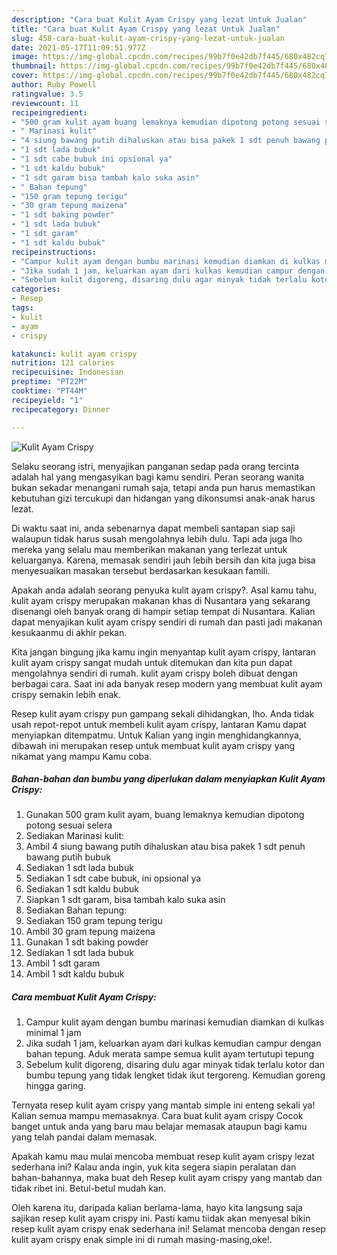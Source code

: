 ```yaml
---
description: "Cara buat Kulit Ayam Crispy yang lezat Untuk Jualan"
title: "Cara buat Kulit Ayam Crispy yang lezat Untuk Jualan"
slug: 458-cara-buat-kulit-ayam-crispy-yang-lezat-untuk-jualan
date: 2021-05-17T11:09:51.977Z
image: https://img-global.cpcdn.com/recipes/99b7f0e42db7f445/680x482cq70/kulit-ayam-crispy-foto-resep-utama.jpg
thumbnail: https://img-global.cpcdn.com/recipes/99b7f0e42db7f445/680x482cq70/kulit-ayam-crispy-foto-resep-utama.jpg
cover: https://img-global.cpcdn.com/recipes/99b7f0e42db7f445/680x482cq70/kulit-ayam-crispy-foto-resep-utama.jpg
author: Ruby Powell
ratingvalue: 3.5
reviewcount: 11
recipeingredient:
- "500 gram kulit ayam buang lemaknya kemudian dipotong potong sesuai selera"
- " Marinasi kulit"
- "4 siung bawang putih dihaluskan atau bisa pakek 1 sdt penuh bawang putih bubuk"
- "1 sdt lada bubuk"
- "1 sdt cabe bubuk ini opsional ya"
- "1 sdt kaldu bubuk"
- "1 sdt garam bisa tambah kalo suka asin"
- " Bahan tepung"
- "150 gram tepung terigu"
- "30 gram tepung maizena"
- "1 sdt baking powder"
- "1 sdt lada bubuk"
- "1 sdt garam"
- "1 sdt kaldu bubuk"
recipeinstructions:
- "Campur kulit ayam dengan bumbu marinasi kemudian diamkan di kulkas minimal 1 jam"
- "Jika sudah 1 jam, keluarkan ayam dari kulkas kemudian campur dengan bahan tepung. Aduk merata sampe semua kulit ayam tertutupi tepung"
- "Sebelum kulit digoreng, disaring dulu agar minyak tidak terlalu kotor dan bumbu tepung yang tidak lengket tidak ikut tergoreng. Kemudian goreng hingga garing."
categories:
- Resep
tags:
- kulit
- ayam
- crispy

katakunci: kulit ayam crispy 
nutrition: 121 calories
recipecuisine: Indonesian
preptime: "PT22M"
cooktime: "PT44M"
recipeyield: "1"
recipecategory: Dinner

---
```



![Kulit Ayam Crispy](https://img-global.cpcdn.com/recipes/99b7f0e42db7f445/680x482cq70/kulit-ayam-crispy-foto-resep-utama.jpg)

Selaku seorang istri, menyajikan panganan sedap pada orang tercinta adalah hal yang mengasyikan bagi kamu sendiri. Peran seorang  wanita bukan sekadar menangani rumah saja, tetapi anda pun harus memastikan kebutuhan gizi tercukupi dan hidangan yang dikonsumsi anak-anak harus lezat.

Di waktu  saat ini, anda sebenarnya dapat membeli santapan siap saji walaupun tidak harus susah mengolahnya lebih dulu. Tapi ada juga lho mereka yang selalu mau memberikan makanan yang terlezat untuk keluarganya. Karena, memasak sendiri jauh lebih bersih dan kita juga bisa menyesuaikan masakan tersebut berdasarkan kesukaan famili. 



Apakah anda adalah seorang penyuka kulit ayam crispy?. Asal kamu tahu, kulit ayam crispy merupakan makanan khas di Nusantara yang sekarang disenangi oleh banyak orang di hampir setiap tempat di Nusantara. Kalian dapat menyajikan kulit ayam crispy sendiri di rumah dan pasti jadi makanan kesukaanmu di akhir pekan.

Kita jangan bingung jika kamu ingin menyantap kulit ayam crispy, lantaran kulit ayam crispy sangat mudah untuk ditemukan dan kita pun dapat mengolahnya sendiri di rumah. kulit ayam crispy boleh dibuat dengan berbagai cara. Saat ini ada banyak resep modern yang membuat kulit ayam crispy semakin lebih enak.

Resep kulit ayam crispy pun gampang sekali dihidangkan, lho. Anda tidak usah repot-repot untuk membeli kulit ayam crispy, lantaran Kamu dapat menyiapkan ditempatmu. Untuk Kalian yang ingin menghidangkannya, dibawah ini merupakan resep untuk membuat kulit ayam crispy yang nikamat yang mampu Kamu coba.

<!--inarticleads1-->

##### Bahan-bahan dan bumbu yang diperlukan dalam menyiapkan Kulit Ayam Crispy:

1. Gunakan 500 gram kulit ayam, buang lemaknya kemudian dipotong potong sesuai selera
1. Sediakan  Marinasi kulit:
1. Ambil 4 siung bawang putih dihaluskan atau bisa pakek 1 sdt penuh bawang putih bubuk
1. Sediakan 1 sdt lada bubuk
1. Sediakan 1 sdt cabe bubuk, ini opsional ya
1. Sediakan 1 sdt kaldu bubuk
1. Siapkan 1 sdt garam, bisa tambah kalo suka asin
1. Sediakan  Bahan tepung:
1. Sediakan 150 gram tepung terigu
1. Ambil 30 gram tepung maizena
1. Gunakan 1 sdt baking powder
1. Sediakan 1 sdt lada bubuk
1. Ambil 1 sdt garam
1. Ambil 1 sdt kaldu bubuk




<!--inarticleads2-->

##### Cara membuat Kulit Ayam Crispy:

1. Campur kulit ayam dengan bumbu marinasi kemudian diamkan di kulkas minimal 1 jam
1. Jika sudah 1 jam, keluarkan ayam dari kulkas kemudian campur dengan bahan tepung. Aduk merata sampe semua kulit ayam tertutupi tepung
1. Sebelum kulit digoreng, disaring dulu agar minyak tidak terlalu kotor dan bumbu tepung yang tidak lengket tidak ikut tergoreng. Kemudian goreng hingga garing.




Ternyata resep kulit ayam crispy yang mantab simple ini enteng sekali ya! Kalian semua mampu memasaknya. Cara buat kulit ayam crispy Cocok banget untuk anda yang baru mau belajar memasak ataupun bagi kamu yang telah pandai dalam memasak.

Apakah kamu mau mulai mencoba membuat resep kulit ayam crispy lezat sederhana ini? Kalau anda ingin, yuk kita segera siapin peralatan dan bahan-bahannya, maka buat deh Resep kulit ayam crispy yang mantab dan tidak ribet ini. Betul-betul mudah kan. 

Oleh karena itu, daripada kalian berlama-lama, hayo kita langsung saja sajikan resep kulit ayam crispy ini. Pasti kamu tiidak akan menyesal bikin resep kulit ayam crispy enak sederhana ini! Selamat mencoba dengan resep kulit ayam crispy enak simple ini di rumah masing-masing,oke!.


